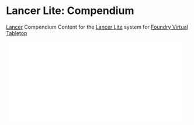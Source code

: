 # Lancer Lite: Compendium

[Lancer](https://massifpress.com/lancer) Compendium Content for the [Lancer Lite](https://github.com/citrus-thunder/lancer-lite-foundryvtt) system for [Foundry Virtual Tabletop](https://foundryvtt.com)

![Powered by Lancer](./powered-by-lancer-white.png)